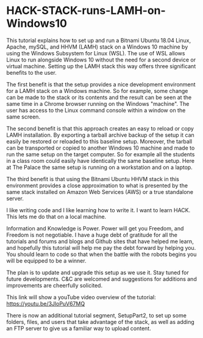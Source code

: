 # HACK-STACK-runs-LAMH-on-Windows10
This tutorial explains how to set up and run a Bitnami Ubuntu 18.04 Linux, Apache, mySQL, and HHVM (LAMH) stack on a Windows 10 machine by using the Windows Subsystem for Linux (WSL). The use of WSL allows Linux to run alongside Windows 10 without the need for a second device or virtual machine. Setting up the LAMH stack this way offers three significant benefits to the user.

The first benefit is that the setup provides a nice development environment for a LAMH stack on a Windows machine. So for example, some change can be made to the stack or its contents and the result can be seen at the same time in a Chrome browser running on the Windows "machine". The user has access to the Linux command console within a window on the same screen.

The second benefit is that this approach creates an easy to reload or copy LAMH installation. By exporting a tarball archive backup of the setup it can easily be restored or reloaded to this baseline setup. Moreover, the tarball can be transported or copied to another Windows 10 machine and made to run the same setup on the target computer. So for example all the students in a class room could easily have identically the same baseline setup. Here at The Palace the same setup is running on a workstation and on a laptop.

The third benefit is that using the Bitnami Ubuntu HHVM stack in this environment provides a close approximation to what is presented by the same stack installed on Amazon Web Services (AWS) or a true standalone server.

I like writing code and I like learning how to write it. I want to learn HACK. This lets me do that on a local machine.

Information and Knowledge is Power. Power will get you Freedom, and Freedom is not negotiable. I have a huge debt of gratitude for all the tutorials and forums and blogs and Github sites that have helped me learn, and hopefully this tutorial will help me pay the debt forward by helping you. You should learn to code so that when the battle with the robots begins you will be equipped to be a winner.

The plan is to update and upgrade this setup as we use it. Stay tuned for future developments. C&C are welcomed and suggestions for additions and improvements are cheerfully solicited.

This link will show a youTube video overview of the tutorial: https://youtu.be/3JloPuV67MQ

There is now an additional tutorial segment, SetupPart2, to set up some folders, files, and users that take advantage of the stack, as well as adding an FTP server to give us a familiar way to upload content.
